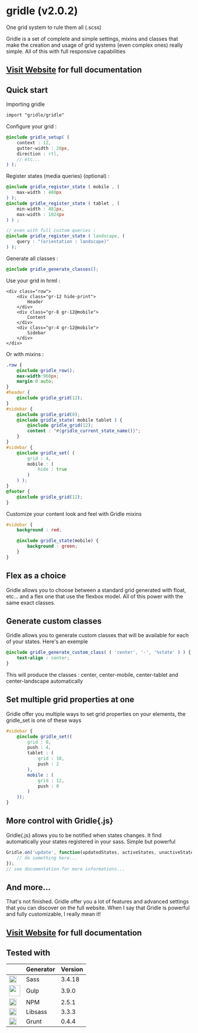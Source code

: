 # gridle (v2.0.2)


One grid system to rule them all (.scss)

Gridle is a set of complete and simple settings, mixins and classes that make the creation and usage of grid systems (even complex ones) really simple. All of this with full responsive capabilities

## [Visit Website](http://gridle.org/) for full documentation



## Quick start
	
Importing gridle

```scss
import "gridle/gridle"
```

Configure your grid :

```scss
@include gridle_setup( (
	context : 12,
	gutter-width : 20px,
	direction : rtl,
	// etc...
) );
```

Register states (media queries) (optional) :

```scss
@include gridle_register_state ( mobile , (
	max-width : 480px 
) );
@include gridle_register_state ( tablet , (
	min-width : 481px,
	max-width : 1024px
) ) ;

// even with full custom queries :
@include gridle_register_state ( landscape, (
	query : "(orientation : landscape)"
) );
```

Generate all classes :

```scss
@include gridle_generate_classes();
```

Use your grid in hrml :

```markup
<div class="row">
	<div class="gr-12 hide-print">
		Header
	</div>
	<div class="gr-8 gr-12@mobile">
		Content
	</div>
	<div class="gr-4 gr-12@mobile">
		Sidebar
	</div>
</div>
```

Or with mixins :

```scss
.row {
	@include gridle_row();
	max-width:960px;
	margin:0 auto;
}
#header {
	@include gridle_grid(12);
}
#sidebar {
	@include gridle_grid(8);
	@include gridle_state( mobile tablet ) {
		@include gridle_grid(12);
		content : "#{gridle_current_state_name()}";
	}
}
#sidebar {
	@include gridle_set( (
		grid : 4,
		mobile : (
			hide : true
		)
	) );
}
@footer {
	@include gridle_grid(12);
}
```

Customize your content look and feel with Gridle mixins

```scss
#sidebar {
	background : red;

	@include gridle_state(mobile) {
		background : green;
	}
}
```

## Flex as a choice

Gridle allows you to choose between a standard grid generated with float, etc... and a flex one that use the flexbox model. All of this power with the same exact classes.

## Generate custom classes

Gridle allows you to generate custom classes that will be available for each of your states. Here's an exemple

```scss
@include gridle_generate_custom_class( ( 'center', '-', '%state' ) ) {
	text-align : center;
}
```

This will produce the classes : center, center-mobile, center-tablet and center-landscape automatically


## Set multiple grid properties at one

Gridle offer you multiple ways to set grid properties on your elements, the gridle_set is one of these ways

```scss
#sidebar {
	@include gridle_set((
		grid : 8,
		push : 4,
		tablet : (
			grid : 10,
			push : 2
		),
		mobile : (
			grid : 12,
			push : 0
		)
	));
}
```


## More control with Gridle{.js}

Gridle{.js} allows you to be notified when states changes. It find automatically your states registered in your sass. Simple but powerful

```javascript
Gridle.on('update', function(updatedStates, activeStates, unactiveStates) {
	// do something here...
});
// see documentation for more informations...
```


## And more...

That's not finished. Gridle offer you a lot of features and advanced settings that you can discover on the full website. When I say that Gridle is powerful and fully customizable, I really mean it!

## [Visit Website](http://gridle.org/) for full documentation


## Tested with

|    | Generator |  Version  |
| ------------- | ------------- | ------------- |
| <img src="https://upload.wikimedia.org/wikipedia/commons/thumb/9/96/Sass_Logo_Color.svg/1280px-Sass_Logo_Color.svg.png" height="20" />  |  Sass  |  3.4.18  |
| <img src="http://www.codingpedia.org/wp-content/uploads/2014/04/gulp-2x.png" height="30" />  |  Gulp  | 3.9.0  |
| <img src="https://www.npmjs.com/static/images/npm-logo.svg" height="20" />  |  NPM  | 2.5.1  |
| <img src="https://cms-assets.tutsplus.com/uploads/users/30/posts/23114/preview_image/libsass.png" height="20" />  |  Libsass  | 3.3.3  |
|  <img src="http://rhumaric.com/wp-content/uploads/2013/05/bower-logo.png" height="20" />  |  Grunt  |  0.4.4  |